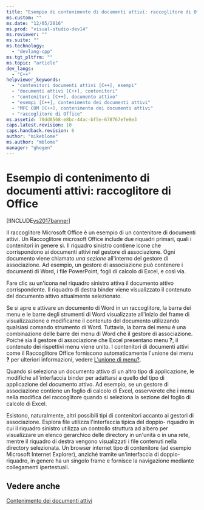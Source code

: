 ```yaml
---
title: "Esempio di contenimento di documenti attivi: raccoglitore di Office | Microsoft Docs"
ms.custom: ""
ms.date: "12/05/2016"
ms.prod: "visual-studio-dev14"
ms.reviewer: ""
ms.suite: ""
ms.technology: 
  - "devlang-cpp"
ms.tgt_pltfrm: ""
ms.topic: "article"
dev_langs: 
  - "C++"
helpviewer_keywords: 
  - "contenitori documenti attivi [C++], esempi"
  - "documenti attivi [C++], contenitori"
  - "contenitori [C++], documento attivo"
  - "esempi [C++], contenimento dei documenti attivi"
  - "MFC COM [C++], contenimento dei documenti attivi"
  - "raccoglitore di Office"
ms.assetid: 70dd8568-e8bc-44ac-bf5e-678767efe8e3
caps.latest.revision: 10
caps.handback.revision: 6
author: "mikeblome"
ms.author: "mblome"
manager: "ghogen"
---
```

# Esempio di contenimento di documenti attivi: raccoglitore di Office
[!INCLUDE[vs2017banner](../assembler/inline/includes/vs2017banner.md)]

Il raccoglitore Microsoft Office è un esempio di un contenitore di documenti attivi.  Un Raccoglitore microsoft Office include due riquadri primari, quali i contenitori in genere sì.  Il riquadro sinistro contiene icone che corrispondono ai documenti attivi nel gestore di associazione.  Ogni documento viene chiamato *una sezione* all'interno del gestore di associazione.  Ad esempio, un gestore di associazione può contenere i documenti di Word, i file PowerPoint, fogli di calcolo di Excel, e così via.  
  
 Fare clic su un'icona nel riquadro sinistro attiva il documento attivo corrispondente.  Il riquadro di destra binder viene visualizzato il contenuto del documento attivo attualmente selezionato.  
  
 Se si apre e attivare un documento di Word in un raccoglitore, la barra dei menu e le barre degli strumenti di Word visualizzate all'inizio del frame di visualizzazione e modificarne il contenuto del documento utilizzando qualsiasi comando strumento di Word.  Tuttavia, la barra dei menu è una combinazione delle barre dei menu di Word che il gestore di associazione.  Poiché sia il gestore di associazione che Excel presentano menu **?**, il contenuto dei rispettivi menu viene unito.  I contenitori di documenti attivi come il Raccoglitore Office forniscono automaticamente l'unione dei menu **?** per ulteriori informazioni, vedere [L'unione di menu?](../mfc/help-menu-merging.md).  
  
 Quando si seleziona un documento attivo di un altro tipo di applicazione, le modifiche all'interfaccia binder per adattarsi a quello del tipo di applicazione del documento attivo.  Ad esempio, se un gestore di associazione contiene un foglio di calcolo di Excel, osserverete che i menu nella modifica del raccoglitore quando si seleziona la sezione del foglio di calcolo di Excel.  
  
 Esistono, naturalmente, altri possibili tipi di contenitori accanto ai gestori di associazione.  Esplora file utilizza l'interfaccia tipica del doppio\- riquadro in cui il riquadro sinistro utilizza un controllo struttura ad albero per visualizzare un elenco gerarchico delle directory in un'unità o in una rete, mentre il riquadro di destra vengono visualizzati i file contenuti nella directory selezionata.  Un browser internet tipo di contenitore \(ad esempio Microsoft Internet Explorer\), anziché tramite un'interfaccia di doppio\- riquadro, in genere ha un singolo frame e fornisce la navigazione mediante collegamenti ipertestuali.  
  
## Vedere anche  
 [Contenimento dei documenti attivi](../mfc/active-document-containment.md)